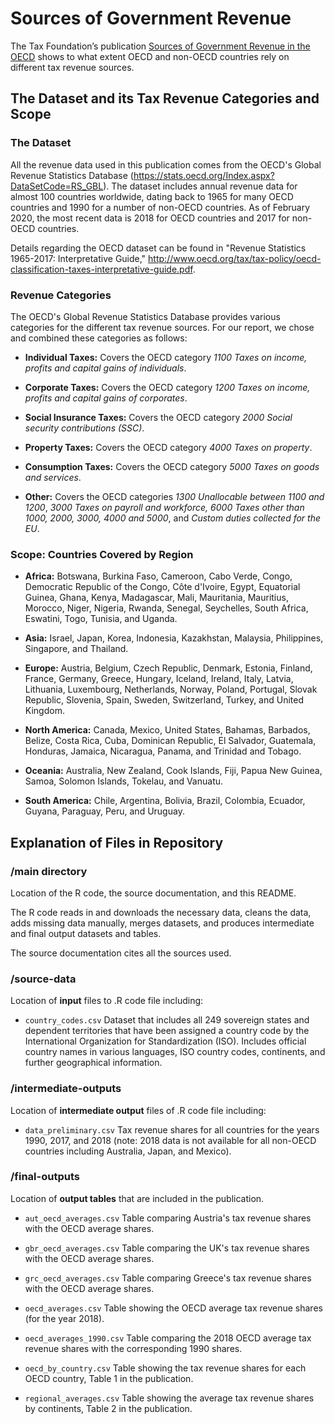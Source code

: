 # Sources of Government Revenue

The Tax Foundation’s publication [Sources of Government Revenue in the OECD](https://taxfoundation.org/publications/sources-of-government-revenue-in-the-oecd/) shows to what extent OECD and non-OECD countries rely on different tax revenue sources.

## The Dataset and its Tax Revenue Categories and Scope

### The Dataset
All the revenue data used in this publication comes from the OECD's Global Revenue Statistics Database (https://stats.oecd.org/Index.aspx?DataSetCode=RS_GBL). The dataset includes annual revenue data for almost 100 countries worldwide, dating back to 1965 for many OECD countries and 1990 for a number of non-OECD countries. As of February 2020, the most recent data is 2018 for OECD countries and 2017 for non-OECD countries.

Details regarding the OECD dataset can be found in "Revenue Statistics 1965-2017: Interpretative Guide," http://www.oecd.org/tax/tax-policy/oecd-classification-taxes-interpretative-guide.pdf.

### Revenue Categories
The OECD's Global Revenue Statistics Database provides various categories for the different tax revenue sources. For our report, we chose and combined these categories as follows:

* **Individual Taxes:** Covers the OECD category *1100 Taxes on income, profits and capital gains of individuals*.

* **Corporate Taxes:** Covers the OECD category *1200 Taxes on income, profits and capital gains of corporates*.

* **Social Insurance Taxes:** Covers the OECD category *2000 Social security contributions (SSC)*.

* **Property Taxes:** Covers the OECD category *4000 Taxes on property*.

* **Consumption Taxes:** Covers the OECD category *5000 Taxes on goods and services*.

* **Other:** Covers the OECD categories *1300 Unallocable between 1100 and 1200*, *3000 Taxes on payroll and workforce,* *6000 Taxes other than 1000, 2000, 3000, 4000 and 5000*, and *Custom duties collected for the EU*.

### Scope: Countries Covered by Region

* **Africa:** Botswana, Burkina Faso, Cameroon, Cabo Verde, Congo, Democratic Republic of the Congo, Côte d'Ivoire, Egypt, Equatorial Guinea, Ghana, Kenya, Madagascar, Mali, Mauritania, Mauritius, Morocco, Niger, Nigeria, Rwanda, Senegal, Seychelles, South Africa, Eswatini, Togo, Tunisia, and Uganda.

* **Asia:** Israel, Japan, Korea, Indonesia, Kazakhstan, Malaysia, Philippines, Singapore, and Thailand.

* **Europe:** Austria, Belgium, Czech Republic, Denmark, Estonia, Finland, France, Germany, Greece, Hungary, Iceland, Ireland, Italy, Latvia, Lithuania, Luxembourg, Netherlands, Norway, Poland, Portugal, Slovak Republic, Slovenia, Spain, Sweden, Switzerland, Turkey, and United Kingdom.

* **North America:** Canada, Mexico, United States, Bahamas, Barbados, Belize, Costa Rica, Cuba, Dominican Republic, El Salvador, Guatemala, Honduras, Jamaica, Nicaragua, Panama, and Trinidad and Tobago.

* **Oceania:** Australia, New Zealand, Cook Islands, Fiji, Papua New Guinea, Samoa, Solomon Islands, Tokelau, and Vanuatu.

* **South America:** Chile, Argentina, Bolivia, Brazil, Colombia, Ecuador, Guyana, Paraguay, Peru, and Uruguay.



## Explanation of Files in Repository

### /main directory

Location of the R code, the source documentation, and this README.

The R code reads in and downloads the necessary data, cleans the data, adds missing data manually, merges datasets, and produces intermediate and final output datasets and tables.

The source documentation cites all the sources used.

### /source-data

Location of **input** files to .R code file including:

- `country_codes.csv` Dataset that includes all 249 sovereign states and dependent territories that have been assigned a country code by the International Organization for Standardization (ISO). Includes official country names in various languages, ISO country codes, continents, and further geographical information.

### /intermediate-outputs

Location of **intermediate output** files of .R code file including:

- `data_preliminary.csv` Tax revenue shares for all countries for the years 1990, 2017, and 2018 (note: 2018 data is not available for all non-OECD countries including Australia, Japan, and Mexico).

### /final-outputs
Location of **output tables** that are included in the publication.

- `aut_oecd_averages.csv` Table comparing Austria's tax revenue shares with the OECD average shares.

- `gbr_oecd_averages.csv` Table comparing the UK's tax revenue shares with the OECD average shares.

- `grc_oecd_averages.csv` Table comparing Greece's tax revenue shares with the OECD average shares.

- `oecd_averages.csv` Table showing the OECD average tax revenue shares (for the year 2018).

- `oecd_averages_1990.csv` Table comparing the 2018 OECD average tax revenue shares with the corresponding 1990 shares.

- `oecd_by_country.csv` Table showing the tax revenue shares for each OECD country, Table 1 in the publication.

- `regional_averages.csv` Table showing the average tax revenue shares by continents, Table 2 in the publication.